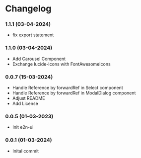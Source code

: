 # Changelog

### 1.1.1 (03-04-2024)

- fix export statement

### 1.1.0 (03-04-2024)

- Add Carousel Component
- Exchange lucide-Icons with FontAwesomeIcons

### 0.0.7 (15-03-2024)

- Handle Reference by forwardRef in Select component
- Handle Reference by forwardRef in ModalDialog component
- Adjust README
- Add License

### 0.0.5 (01-03-2023)

- Init e2n-ui

### 0.0.1 (01-03-2024)

- Inital commit
